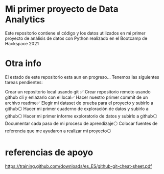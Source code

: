 #  Mi primer proyecto de Data Analytics
Este repositorio contiene el código y los datos utilizados en mi primer proyecto de análisis de datos con Python realizado en el Bootcamp de Hackspace 2021
# Otra info
El estado de este repositorio esta aun en progreso... Tenemos las siguientes tareas pendientes:

Crear un repositorio local usando git ✅
Crear repositorio remoto usando github cli y enlazarlo con el local✅
Hacer nuestro primer commit de un archivo readme✅
Elegir mi dataset de prueba para el proyecto y subirlo a github⚪️
Hacer mi primer cuaderno de exploración de datos y subirlo a github⚪️
Hacer mi primer informe exploratorio de datos y subirlo a github⚪️
Documentar cada paso de mi proceso de aprendizaje⚪️
Colocar fuentes de referencia que me ayudaron a realizar mi proyecto⚪️
# referencias de apoyo
https://training.github.com/downloads/es_ES/github-git-cheat-sheet.pdf
